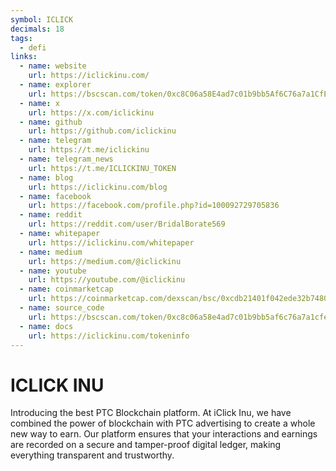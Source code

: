 ```yaml
---
symbol: ICLICK
decimals: 18
tags:
  - defi
links:
  - name: website
    url: https://iclickinu.com/
  - name: explorer
    url: https://bscscan.com/token/0xc8C06a58E4ad7c01b9bb5Af6C76a7a1CfEBd0319
  - name: x
    url: https://x.com/iclickinu
  - name: github
    url: https://github.com/iclickinu
  - name: telegram
    url: https://t.me/iclickinu
  - name: telegram_news
    url: https://t.me/ICLICKINU_TOKEN
  - name: blog
    url: https://iclickinu.com/blog
  - name: facebook
    url: https://facebook.com/profile.php?id=100092729705836
  - name: reddit
    url: https://reddit.com/user/BridalBorate569
  - name: whitepaper
    url: https://iclickinu.com/whitepaper
  - name: medium
    url: https://medium.com/@iclickinu
  - name: youtube
    url: https://youtube.com/@iclickinu
  - name: coinmarketcap
    url: https://coinmarketcap.com/dexscan/bsc/0xcdb21401f042ede32b74809c27b91a8a90a5a00e/
  - name: source_code
    url: https://bscscan.com/token/0xc8c06a58e4ad7c01b9bb5af6c76a7a1cfebd0319#code
  - name: docs
    url: https://iclickinu.com/tokeninfo
---
```


# ICLICK INU

Introducing the best PTC Blockchain platform. At iClick Inu, we have combined the power of blockchain with PTC advertising to create a whole new way to earn. Our platform ensures that your interactions and earnings are recorded on a secure and tamper-proof digital ledger, making everything transparent and trustworthy.

